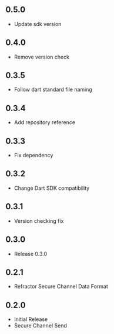 ## 0.5.0

- Update sdk version

## 0.4.0

- Remove version check

## 0.3.5

- Follow dart standard file naming

## 0.3.4

- Add repository reference

## 0.3.3

- Fix dependency

## 0.3.2

- Change Dart SDK compatibility

## 0.3.1

- Version checking fix

## 0.3.0

- Release 0.3.0

## 0.2.1

- Refractor Secure Channel Data Format

## 0.2.0

- Initial Release
- Secure Channel Send
